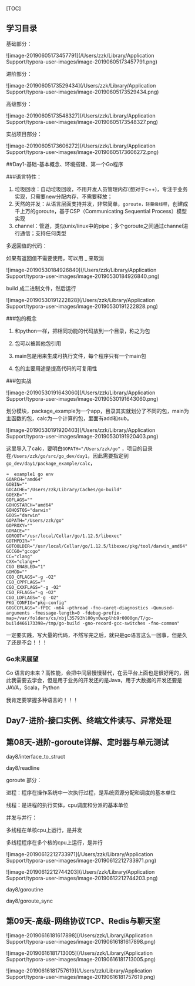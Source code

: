 [TOC]

## 学习目录

基础部分：

![image-20190605173457791](/Users/zzk/Library/Application Support/typora-user-images/image-20190605173457791.png)

进阶部分：

![image-20190605173529434](/Users/zzk/Library/Application Support/typora-user-images/image-20190605173529434.png)

高级部分：

![image-20190605173548327](/Users/zzk/Library/Application Support/typora-user-images/image-20190605173548327.png)

实战项目部分：

![image-20190605173606272](/Users/zzk/Library/Application Support/typora-user-images/image-20190605173606272.png)



##Day1-基础-基本概念、环境搭建、第一个Go程序

###语言特性：

1. 垃圾回收：自动垃圾回收，不用开发人员管理内存(想对于c++)，专注于业务实现，只需要new分配内存，不需要释放；
2. 天然的并发：从语言层面支持并发，非常简单，`goroute，轻量级线程`，创建成千上万的goroute，基于CSP（Communicating Sequential Process）模型实现
3. channel：管道，类似unix/linux中的pipe；多个goroute之间通过channel进行通信；支持任何类型



多返回值的代码：

如果有返回值不需要使用，可以用 _ 来取消

![image-20190530184926840](/Users/zzk/Library/Application Support/typora-user-images/image-20190530184926840.png)



build 成二进制文件，然后运行

![image-20190530191222828](/Users/zzk/Library/Application Support/typora-user-images/image-20190530191222828.png)



###包的概念

1. 和python一样，把相同功能的代码放到一个目录，称之为包

2. 包可以被其他包引用

3. main包是用来生成可执行文件，每个程序只有一个main包
4. 包的主要用途是提高代码的可复用性



###包实战

![image-20190530191643060](/Users/zzk/Library/Application Support/typora-user-images/image-20190530191643060.png)

划分模块，package_example为一个app，目录其实就划分了不同的包，main为主函数的包，calc为一个计算的包，里面有add和sub。

![image-20190530191920403](/Users/zzk/Library/Application Support/typora-user-images/image-20190530191920403.png)

这里导入了calc，要明白`GOPATH="/Users/zzk/go"` ，项目的目录在`/Users/zzk/go/src/go_dev/day1`，因此需要指定到`go_dev/day1/package_example/calc`，

```shell
➜  example1 go env
GOARCH="amd64"
GOBIN=""
GOCACHE="/Users/zzk/Library/Caches/go-build"
GOEXE=""
GOFLAGS=""
GOHOSTARCH="amd64"
GOHOSTOS="darwin"
GOOS="darwin"
GOPATH="/Users/zzk/go"
GOPROXY=""
GORACE=""
GOROOT="/usr/local/Cellar/go/1.12.5/libexec"
GOTMPDIR=""
GOTOOLDIR="/usr/local/Cellar/go/1.12.5/libexec/pkg/tool/darwin_amd64"
GCCGO="gccgo"
CC="clang"
CXX="clang++"
CGO_ENABLED="1"
GOMOD=""
CGO_CFLAGS="-g -O2"
CGO_CPPFLAGS=""
CGO_CXXFLAGS="-g -O2"
CGO_FFLAGS="-g -O2"
CGO_LDFLAGS="-g -O2"
PKG_CONFIG="pkg-config"
GOGCCFLAGS="-fPIC -m64 -pthread -fno-caret-diagnostics -Qunused-arguments -fmessage-length=0 -fdebug-prefix-map=/var/folders/cs/nbjl35793hl00yn0wxplhb9r0000gn/T/go-build466173398=/tmp/go-build -gno-record-gcc-switches -fno-common"
```



一定要实践，写大量的代码，不然写完之后，就只是go语言这么一回事，但是久了还是不会！！！



### Go未来展望

Go 语言的未来？高性能，会把中间层慢慢替代，在云平台上面也是很好用的，因此我需要去学会，但是用于业务的开发还的是Java，用于大数据的开发还要是JAVA，Scala，Python

我肯定要掌握多种语言的！！！



## Day7-进阶-接口实例、终端文件读写、异常处理







## 第08天-进阶-goroute详解、定时器与单元测试

day8/interface_to_struct

day8/readline



goroute 部分：

进程：程序在操作系统中一次执行过程，是系统资源分配和调度的基本单位

线程：是进程的执行实体，cpu调度和分派的基本单位

并发与并行：

多线程在单核cpu上运行，是并发

多线程程序在多个核的cpu上运行，是并行

![image-20190612212733971](/Users/zzk/Library/Application Support/typora-user-images/image-20190612212733971.png)



![image-20190612212744203](/Users/zzk/Library/Application Support/typora-user-images/image-20190612212744203.png)

day8/goroutine

day8/goroute_sync



## 第09天-高级-网络协议TCP、Redis与聊天室

![image-20190616181617898](/Users/zzk/Library/Application Support/typora-user-images/image-20190616181617898.png)



![image-20190616181713005](/Users/zzk/Library/Application Support/typora-user-images/image-20190616181713005.png)

![image-20190616181757619](/Users/zzk/Library/Application Support/typora-user-images/image-20190616181757619.png)

















